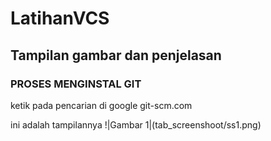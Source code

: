 # LatihanVCS
## Tampilan gambar dan penjelasan

### PROSES MENGINSTAL GIT
ketik pada pencarian di google git-scm.com<p>
ini adalah tampilannya
!|Gambar 1|(tab_screenshoot/ss1.png)